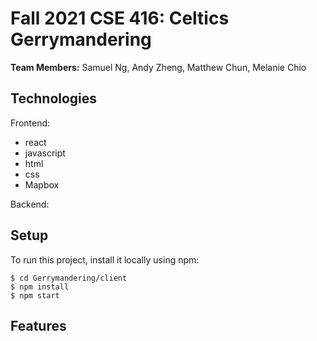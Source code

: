 # Fall 2021 CSE 416: Celtics Gerrymandering
**Team Members:** Samuel Ng, Andy Zheng, Matthew Chun, Melanie Chio

## Technologies
Frontend:
* react
* javascript
* html
* css
* Mapbox

Backend:

## Setup
To run this project, install it locally using npm:
```
$ cd Gerrymandering/client
$ npm install
$ npm start
```

## Features
